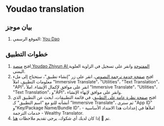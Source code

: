 # Youdao translation

## بيان موجز

1. الموقع الرسمي: [You Dao](http://ai.youdao.com/)

## خطوات التطبيق

1. افتح [منصة Youdao Zhiyun AI المفتوحة](http://ai.youdao.com) وانقر على تسجيل في الزاوية العلوية اليمنى.
2. افتح [صفحة خدمة ترجمة النصوص](https://ai.youdao.com/console/#/service-singleton/text-translation)، انقر على زر "إنشاء تطبيق"، ستحتاج إلى ملء معلومات التطبيق، املأ "Immersive Translate"، "Utilities"، "Text Translation"، "API"، انقر على موافق لإكمال الإنشاء. املأ "Immersive Translate"، "Utilities"، "Text Translation"، و"API"، وانقر على موافق لإنهاء الإنشاء.
3. افتح [صفحة نظرة عامة على التطبيق](https://ai.youdao.com/console/#/app-overview)، في قائمة التطبيقات، ابحث عن التطبيق الذي أنشأته للتو مع "اسم التطبيق" كـ "Immersive Translate"، ثم سترى "App ID" و"Key/Package Name/Bundle ID"، املأها في إعدادات هذا الامتداد الأساسية - خدمات الترجمة - Wealthy Translator.
4. تم 🎉 إذا كان لديك أي شكوك، يرجى تقديم ملاحظات [هنا](https://github.com/immersive-translate/immersive-translate/issues/137).